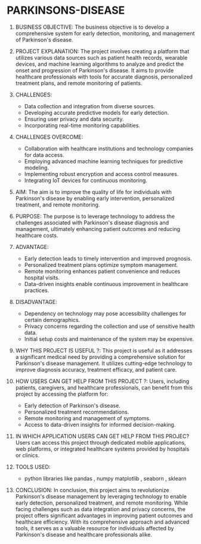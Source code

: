 # PARKINSONS-DISEASE

1. BUSINESS OBJECTIVE:
   The business objective is to develop a comprehensive system for early detection, monitoring, and management of Parkinson's disease.

2. PROJECT EXPLANATION:
   The project involves creating a platform that utilizes various data sources such as patient health records, wearable devices, and machine learning algorithms to analyze and predict the onset and progression of Parkinson's disease. It aims to provide healthcare professionals with tools for accurate diagnosis, personalized treatment plans, and remote monitoring of patients.

3. CHALLENGES:
   - Data collection and integration from diverse sources.
   - Developing accurate predictive models for early detection.
   - Ensuring user privacy and data security.
   - Incorporating real-time monitoring capabilities.

4. CHALLENGES OVERCOME:
   - Collaboration with healthcare institutions and technology companies for data access.
   - Employing advanced machine learning techniques for predictive modeling.
   - Implementing robust encryption and access control measures.
   - Integrating IoT devices for continuous monitoring.

5. AIM:
   The aim is to improve the quality of life for individuals with Parkinson's disease by enabling early intervention, personalized treatment, and remote monitoring.

6. PURPOSE:
   The purpose is to leverage technology to address the challenges associated with Parkinson's disease diagnosis and management, ultimately enhancing patient outcomes and reducing healthcare costs.

7. ADVANTAGE:
   - Early detection leads to timely intervention and improved prognosis.
   - Personalized treatment plans optimize symptom management.
   - Remote monitoring enhances patient convenience and reduces hospital visits.
   - Data-driven insights enable continuous improvement in healthcare practices.

8. DISADVANTAGE:
   - Dependency on technology may pose accessibility challenges for certain demographics.
   - Privacy concerns regarding the collection and use of sensitive health data.
   - Initial setup costs and maintenance of the system may be expensive.

9. WHY THIS PROJECT IS USEFUL ?:
   This project is useful as it addresses a significant medical need by providing a comprehensive solution for Parkinson's disease management. It utilizes cutting-edge technology to improve diagnosis accuracy, treatment efficacy, and patient care.

10. HOW USERS CAN GET HELP FROM THIS PROJECT ?:
    Users, including patients, caregivers, and healthcare professionals, can benefit from this project by accessing the platform for:
    - Early detection of Parkinson's disease.
    - Personalized treatment recommendations.
    - Remote monitoring and management of symptoms.
    - Access to data-driven insights for informed decision-making.

11. IN WHICH APPLICATION USERS CAN GET HELP FROM THIS PROJEC?
    Users can access this project through dedicated mobile applications, web platforms, or integrated healthcare systems provided by hospitals or clinics.

12. TOOLS USED:
    - python libraries like pandas , numpy matplotlib , seaborn , sklearn
13. CONCLUSION:
    In conclusion, this project aims to revolutionize Parkinson's disease management by leveraging technology to enable early detection, personalized treatment, and remote monitoring. While facing challenges such as data integration and privacy concerns, the project offers significant advantages in improving patient outcomes and healthcare efficiency. With its comprehensive approach and advanced tools, it serves as a valuable resource for individuals affected by Parkinson's disease and healthcare professionals alike.
